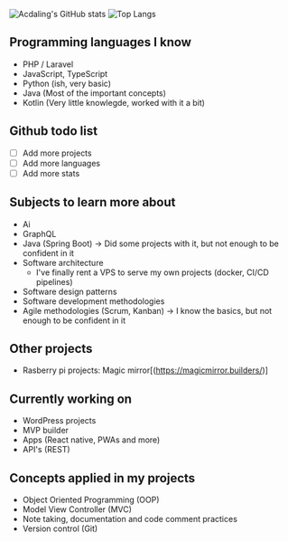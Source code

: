 ![Acdaling's GitHub stats](https://github-readme-stats.vercel.app/api?username=accietheking&show_icons=true&theme=tokyonight) ![Top Langs](https://github-readme-stats.vercel.app/api/top-langs/?username=accietheking&langs_count=10&layout=compact&show_icons=true&theme=tokyonight)

## Programming languages I know
- PHP / Laravel
- JavaScript, TypeScript
- Python (ish, very basic)
- Java (Most of the important concepts)
- Kotlin (Very little knowlegde, worked with it a bit)

## Github todo list
- [ ] Add more projects
- [ ] Add more languages
- [ ] Add more stats 

## Subjects to learn more about
- Ai
- GraphQL
- Java (Spring Boot) -> Did some projects with it, but not enough to be confident in it
- Software architecture
  - I've finally rent a VPS to serve my own projects (docker, CI/CD pipelines)
- Software design patterns
- Software development methodologies
- Agile methodologies (Scrum, Kanban) -> I know the basics, but not enough to be confident in it

## Other projects
- Rasberry pi projects: Magic mirror[(https://magicmirror.builders/)]

## Currently working on
- WordPress projects
- MVP builder
- Apps (React native, PWAs and more)
- API's (REST)

## Concepts applied in my projects
- Object Oriented Programming (OOP)
- Model View Controller (MVC)
- Note taking, documentation and code comment practices
- Version control (Git)
